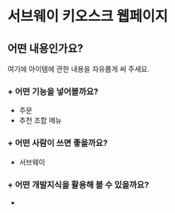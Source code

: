 # 서브웨이 키오스크 웹페이지

## 어떤 내용인가요?

여기에 아이템에 관한 내용을 자유롭게 써 주세요.







### + 어떤 기능을 넣어볼까요?
- 주문
- 추천 조합 메뉴

### + 어떤 사람이 쓰면 좋을까요?
- 서브웨이 

### + 어떤 개발지식을 활용해 볼 수 있을까요?
- 
